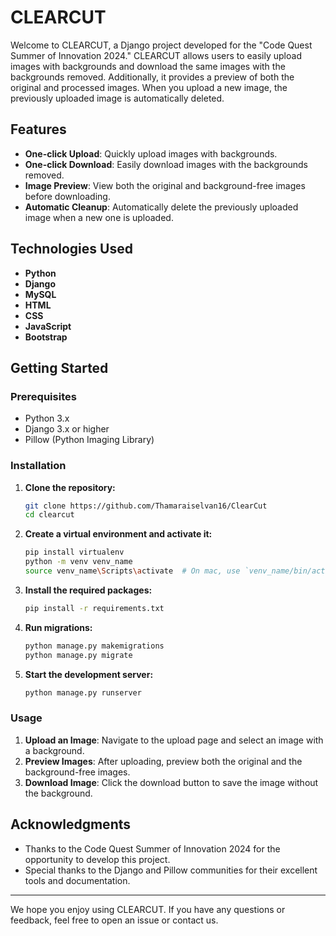 # CLEARCUT

Welcome to CLEARCUT, a Django project developed for the "Code Quest Summer of Innovation 2024." CLEARCUT allows users to easily upload images with backgrounds and download the same images with the backgrounds removed. Additionally, it provides a preview of both the original and processed images. When you upload a new image, the previously uploaded image is automatically deleted.

## Features

- **One-click Upload**: Quickly upload images with backgrounds.
- **One-click Download**: Easily download images with the backgrounds removed.
- **Image Preview**: View both the original and background-free images before downloading.
- **Automatic Cleanup**: Automatically delete the previously uploaded image when a new one is uploaded.

## Technologies Used

- **Python**
- **Django**
- **MySQL**
- **HTML**
- **CSS**
- **JavaScript**
- **Bootstrap**

## Getting Started

### Prerequisites

- Python 3.x
- Django 3.x or higher
- Pillow (Python Imaging Library)

### Installation

1. **Clone the repository:**
    ```sh
    git clone https://github.com/Thamaraiselvan16/ClearCut
    cd clearcut
    ```

2. **Create a virtual environment and activate it:**
    ```sh
    pip install virtualenv
    python -m venv venv_name
    source venv_name\Scripts\activate  # On mac, use `venv_name/bin/activate`
    ```

3. **Install the required packages:**
    ```sh
    pip install -r requirements.txt
    ```

4. **Run migrations:**
    ```sh
    python manage.py makemigrations
    python manage.py migrate
    ```

5. **Start the development server:**
    ```sh
    python manage.py runserver
    ```

### Usage

1. **Upload an Image**: Navigate to the upload page and select an image with a background.
2. **Preview Images**: After uploading, preview both the original and the background-free images.
3. **Download Image**: Click the download button to save the image without the background.


## Acknowledgments

- Thanks to the Code Quest Summer of Innovation 2024 for the opportunity to develop this project.
- Special thanks to the Django and Pillow communities for their excellent tools and documentation.

---

We hope you enjoy using CLEARCUT. If you have any questions or feedback, feel free to open an issue or contact us.
